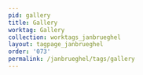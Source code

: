 ```yaml
---
pid: gallery
title: Gallery
worktag: Gallery
collection: worktags_janbrueghel
layout: tagpage_janbrueghel
order: '073'
permalink: /janbrueghel/tags/gallery
---
```

